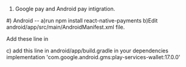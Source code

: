 

1) Google pay and Android pay intigration.

 #) Android --
  a)run npm install react-native-payments
  b)Edit android/app/src/main/AndroidManifest.xml file.

  Add these line in <application>
  <meta-data
    android:name="com.google.android.gms.wallet.api.enabled"
    android:value="true" />

  c) add this line in android/app/build.gradle in your dependencies
   implementation 'com.google.android.gms:play-services-wallet:17.0.0'  

